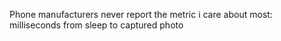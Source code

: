 Phone manufacturers never report the metric i care about most: milliseconds from sleep to captured photo

